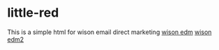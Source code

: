 # little-red
This is a simple html for wison email direct marketing
[wison edm](https://mekader.github.io/little-red/edm1.html)
[wison edm2](https://mekader.github.io/little-red/edm_Jun1.html)
